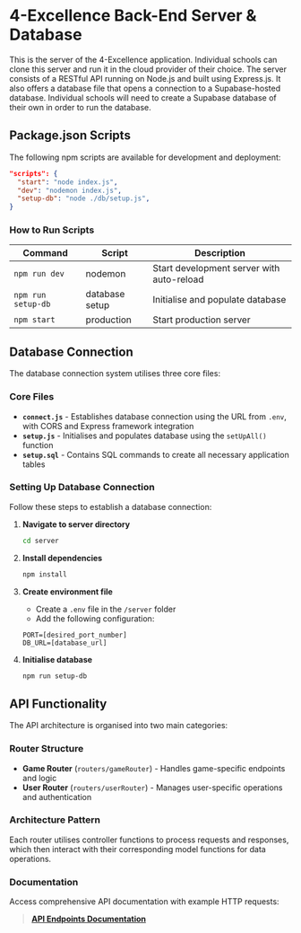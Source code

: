 # 4-Excellence Back-End Server & Database

This is the server of the 4-Excellence application. Individual schools can clone this server and run it in the cloud provider of their choice. The server consists of a RESTful API running on Node.js and built using Express.js. It also offers a database file that opens a connection to a Supabase-hosted database. Individual schools will need to create a Supabase database of their own in order to run the database. 

## Package.json Scripts

The following npm scripts are available for development and deployment:

```json
"scripts": {
  "start": "node index.js",
  "dev": "nodemon index.js",
  "setup-db": "node ./db/setup.js",
}
```

### How to Run Scripts

| Command | Script | Description |
|---------|--------|-------------|
| `npm run dev` | nodemon | Start development server with auto-reload |
| `npm run setup-db` | database setup | Initialise and populate database |
| `npm start` | production | Start production server |

## Database Connection

The database connection system utilises three core files:

### Core Files
- **`connect.js`** - Establishes database connection using the URL from `.env`, with CORS and Express framework integration
- **`setup.js`** - Initialises and populates database using the `setUpAll()` function
- **`setup.sql`** - Contains SQL commands to create all necessary application tables

### Setting Up Database Connection

Follow these steps to establish a database connection:

1. **Navigate to server directory**
   ```bash
   cd server
   ```

2. **Install dependencies**
   ```bash
   npm install
   ```

3. **Create environment file**
   - Create a `.env` file in the `/server` folder
   - Add the following configuration:
   ```env
   PORT=[desired_port_number]
   DB_URL=[database_url]
   ```

4. **Initialise database**
   ```bash
   npm run setup-db
   ```

## API Functionality

The API architecture is organised into two main categories:

### Router Structure
- **Game Router** (`routers/gameRouter`) - Handles game-specific endpoints and logic
- **User Router** (`routers/userRouter`) - Manages user-specific operations and authentication

### Architecture Pattern
Each router utilises controller functions to process requests and responses, which then interact with their corresponding model functions for data operations.

### Documentation
Access comprehensive API documentation with example HTTP requests:
> **[API Endpoints Documentation](server/api-endpoints.md)**

